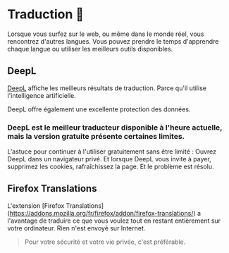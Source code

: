 # Traduction 💬
Lorsque vous surfez sur le web, ou même dans le monde réel, vous rencontrez d'autres langues. Vous pouvez prendre le temps d'apprendre chaque langue ou utiliser les meilleurs outils disponibles.
## DeepL
[DeepL](https://www.deepl.com) affiche les meilleurs résultats de traduction. Parce qu'il utilise l'intelligence artificielle.

DeepL offre également une excellente protection des données.

### DeepL est le meilleur traducteur disponible à l'heure actuelle, mais la version gratuite présente certaines limites.
L'astuce pour continuer à l'utiliser gratuitement sans être limité :
Ouvrez DeepL dans un navigateur privé. Et lorsque DeepL vous invite à payer, supprimez les cookies, rafraîchissez la page. Et le problème est résolu.
## Firefox Translations
L'extension [Firefox Translations] (https://addons.mozilla.org/fr/firefox/addon/firefox-translations/) a l'avantage de traduire ce que vous voulez tout en restant entièrement sur votre ordinateur. Rien n'est envoyé sur Internet.
> Pour votre sécurité et votre vie privée, c'est préférable.